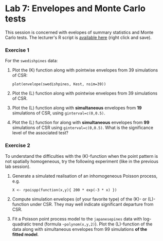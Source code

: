 Lab 7: Envelopes and Monte Carlo tests
================

This session is concerned with evelopes of summary statistics and Monte Carlo tests.
The lecturer's R script is [available here](https://raw.githubusercontent.com/spatstat/Melb2018/master/Scripts/script07.R) (right click and save).

### Exercise 1

For the `swedishpines` data:

1.  Plot the \(K\) function along with pointwise envelopes from 39 simulations of CSR:

    ``` {.r}
    plot(envelope(swedishpines, Kest, nsim=39))
    ```

2.  Plot the \(L\) function along with pointwise envelopes from 39 simulations of CSR.

3.  Plot the \(L\) function along with **simultaneous** envelopes from **19** simulations of CSR, using `ginterval=c(0,0.5)`.

4.  Plot the \(L\) function for along with **simultaneous** envelopes from **99** simulations of CSR using `ginterval=c(0,0.5)`. What is the significance level of the associated test?

### Exercise 2

To understand the difficulties with the \(K\)-function when the point pattern is not spatially homogeneous, try the following experiment (like in the previous lab session).

1.  Generate a simulated realisation of an inhomogeneous Poisson process, e.g.

    ``` {.r}
    X <- rpoispp(function(x,y){ 200 * exp(-3 * x) })
    ```

2.  Compute simulation envelopes (of your favorite type) of the \(K\)- or \(L\)-function under CSR. They may well indicate significant departure from CSR.

3.  Fit a Poisson point process model to the `japanesepines` data with log-quadratic trend (formula `~polynom(x,y,2)`). Plot the \(L\)-function of the data along with simultaneous envelopes from 99 simulations **of the fitted model**.
